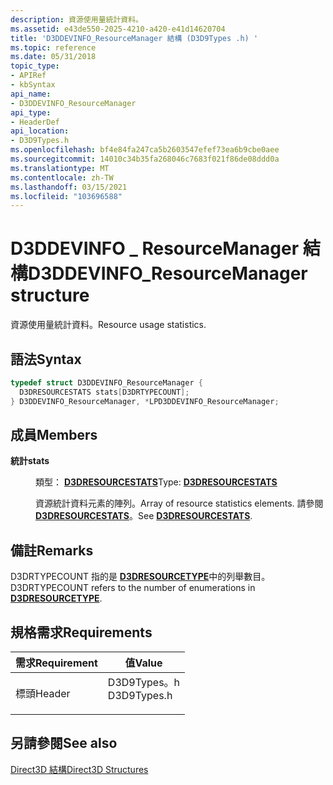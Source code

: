 ```yaml
---
description: 資源使用量統計資料。
ms.assetid: e43de550-2025-4210-a420-e41d14620704
title: 'D3DDEVINFO_ResourceManager 結構 (D3D9Types .h) '
ms.topic: reference
ms.date: 05/31/2018
topic_type:
- APIRef
- kbSyntax
api_name:
- D3DDEVINFO_ResourceManager
api_type:
- HeaderDef
api_location:
- D3D9Types.h
ms.openlocfilehash: bf4e84fa247ca5b2603547efef73ea6b9cbe0aee
ms.sourcegitcommit: 14010c34b35fa268046c7683f021f86de08ddd0a
ms.translationtype: MT
ms.contentlocale: zh-TW
ms.lasthandoff: 03/15/2021
ms.locfileid: "103696588"
---
```

# <a name="d3ddevinfo_resourcemanager-structure"></a><span data-ttu-id="7540e-103">D3DDEVINFO \_ ResourceManager 結構</span><span class="sxs-lookup"><span data-stu-id="7540e-103">D3DDEVINFO\_ResourceManager structure</span></span>

<span data-ttu-id="7540e-104">資源使用量統計資料。</span><span class="sxs-lookup"><span data-stu-id="7540e-104">Resource usage statistics.</span></span>

## <a name="syntax"></a><span data-ttu-id="7540e-105">語法</span><span class="sxs-lookup"><span data-stu-id="7540e-105">Syntax</span></span>


```C++
typedef struct D3DDEVINFO_ResourceManager {
  D3DRESOURCESTATS stats[D3DRTYPECOUNT];
} D3DDEVINFO_ResourceManager, *LPD3DDEVINFO_ResourceManager;
```



## <a name="members"></a><span data-ttu-id="7540e-106">成員</span><span class="sxs-lookup"><span data-stu-id="7540e-106">Members</span></span>

<dl> <dt>

<span data-ttu-id="7540e-107">**統計**</span><span class="sxs-lookup"><span data-stu-id="7540e-107">**stats**</span></span>
</dt> <dd>

<span data-ttu-id="7540e-108">類型： **[ **D3DRESOURCESTATS**](d3dresourcestats.md)**</span><span class="sxs-lookup"><span data-stu-id="7540e-108">Type: **[**D3DRESOURCESTATS**](d3dresourcestats.md)**</span></span>

</dd> <dd>

<span data-ttu-id="7540e-109">資源統計資料元素的陣列。</span><span class="sxs-lookup"><span data-stu-id="7540e-109">Array of resource statistics elements.</span></span> <span data-ttu-id="7540e-110">請參閱 [**D3DRESOURCESTATS**](d3dresourcestats.md)。</span><span class="sxs-lookup"><span data-stu-id="7540e-110">See [**D3DRESOURCESTATS**](d3dresourcestats.md).</span></span>

</dd> </dl>

## <a name="remarks"></a><span data-ttu-id="7540e-111">備註</span><span class="sxs-lookup"><span data-stu-id="7540e-111">Remarks</span></span>

<span data-ttu-id="7540e-112">D3DRTYPECOUNT 指的是 [**D3DRESOURCETYPE**](./d3dresourcetype.md)中的列舉數目。</span><span class="sxs-lookup"><span data-stu-id="7540e-112">D3DRTYPECOUNT refers to the number of enumerations in [**D3DRESOURCETYPE**](./d3dresourcetype.md).</span></span>

## <a name="requirements"></a><span data-ttu-id="7540e-113">規格需求</span><span class="sxs-lookup"><span data-stu-id="7540e-113">Requirements</span></span>



| <span data-ttu-id="7540e-114">需求</span><span class="sxs-lookup"><span data-stu-id="7540e-114">Requirement</span></span> | <span data-ttu-id="7540e-115">值</span><span class="sxs-lookup"><span data-stu-id="7540e-115">Value</span></span> |
|-------------------|----------------------------------------------------------------------------------------|
| <span data-ttu-id="7540e-116">標頭</span><span class="sxs-lookup"><span data-stu-id="7540e-116">Header</span></span><br/> | <dl> <span data-ttu-id="7540e-117"><dt>D3D9Types。h</dt></span><span class="sxs-lookup"><span data-stu-id="7540e-117"><dt>D3D9Types.h</dt></span></span> </dl> |



## <a name="see-also"></a><span data-ttu-id="7540e-118">另請參閱</span><span class="sxs-lookup"><span data-stu-id="7540e-118">See also</span></span>

<dl> <dt>

[<span data-ttu-id="7540e-119">Direct3D 結構</span><span class="sxs-lookup"><span data-stu-id="7540e-119">Direct3D Structures</span></span>](dx9-graphics-reference-d3d-structures.md)
</dt> </dl>

 

 
